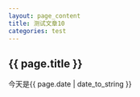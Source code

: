 ```yaml
---
layout: page_content
title: 测试文章10
categories: test
---
```


<h2>{{ page.title }}</h2>
<p>今天是{{ page.date | date_to_string }}</p>